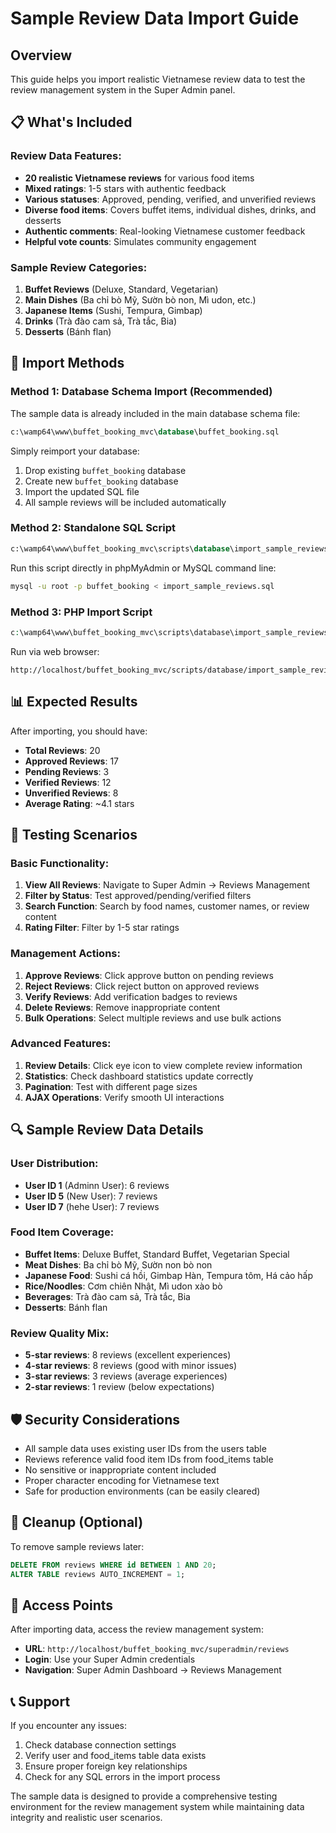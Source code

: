 # Sample Review Data Import Guide

## Overview
This guide helps you import realistic Vietnamese review data to test the review management system in the Super Admin panel.

## 📋 What's Included

### Review Data Features:
- **20 realistic Vietnamese reviews** for various food items
- **Mixed ratings**: 1-5 stars with authentic feedback
- **Various statuses**: Approved, pending, verified, and unverified reviews
- **Diverse food items**: Covers buffet items, individual dishes, drinks, and desserts
- **Authentic comments**: Real-looking Vietnamese customer feedback
- **Helpful vote counts**: Simulates community engagement

### Sample Review Categories:
1. **Buffet Reviews** (Deluxe, Standard, Vegetarian)
2. **Main Dishes** (Ba chỉ bò Mỹ, Sườn bò non, Mì udon, etc.)
3. **Japanese Items** (Sushi, Tempura, Gimbap)
4. **Drinks** (Trà đào cam sả, Trà tắc, Bia)
5. **Desserts** (Bánh flan)

## 🚀 Import Methods

### Method 1: Database Schema Import (Recommended)
The sample data is already included in the main database schema file:
```sql
c:\wamp64\www\buffet_booking_mvc\database\buffet_booking.sql
```

Simply reimport your database:
1. Drop existing `buffet_booking` database
2. Create new `buffet_booking` database
3. Import the updated SQL file
4. All sample reviews will be included automatically

### Method 2: Standalone SQL Script
```sql
c:\wamp64\www\buffet_booking_mvc\scripts\database\import_sample_reviews.sql
```

Run this script directly in phpMyAdmin or MySQL command line:
```bash
mysql -u root -p buffet_booking < import_sample_reviews.sql
```

### Method 3: PHP Import Script
```php
c:\wamp64\www\buffet_booking_mvc\scripts\database\import_sample_reviews.php
```

Run via web browser:
```
http://localhost/buffet_booking_mvc/scripts/database/import_sample_reviews.php
```

## 📊 Expected Results

After importing, you should have:
- **Total Reviews**: 20
- **Approved Reviews**: 17
- **Pending Reviews**: 3
- **Verified Reviews**: 12
- **Unverified Reviews**: 8
- **Average Rating**: ~4.1 stars

## 🧪 Testing Scenarios

### Basic Functionality:
1. **View All Reviews**: Navigate to Super Admin → Reviews Management
2. **Filter by Status**: Test approved/pending/verified filters
3. **Search Function**: Search by food names, customer names, or review content
4. **Rating Filter**: Filter by 1-5 star ratings

### Management Actions:
1. **Approve Reviews**: Click approve button on pending reviews
2. **Reject Reviews**: Click reject button on approved reviews
3. **Verify Reviews**: Add verification badges to reviews
4. **Delete Reviews**: Remove inappropriate content
5. **Bulk Operations**: Select multiple reviews and use bulk actions

### Advanced Features:
1. **Review Details**: Click eye icon to view complete review information
2. **Statistics**: Check dashboard statistics update correctly
3. **Pagination**: Test with different page sizes
4. **AJAX Operations**: Verify smooth UI interactions

## 🔍 Sample Review Data Details

### User Distribution:
- **User ID 1** (Adminn User): 6 reviews
- **User ID 5** (New User): 7 reviews
- **User ID 7** (hehe User): 7 reviews

### Food Item Coverage:
- **Buffet Items**: Deluxe Buffet, Standard Buffet, Vegetarian Special
- **Meat Dishes**: Ba chỉ bò Mỹ, Sườn non bò non
- **Japanese Food**: Sushi cá hồi, Gimbap Hàn, Tempura tôm, Há cảo hấp
- **Rice/Noodles**: Cơm chiên Nhật, Mì udon xào bò
- **Beverages**: Trà đào cam sả, Trà tắc, Bia
- **Desserts**: Bánh flan

### Review Quality Mix:
- **5-star reviews**: 8 reviews (excellent experiences)
- **4-star reviews**: 8 reviews (good with minor issues)
- **3-star reviews**: 3 reviews (average experiences)
- **2-star reviews**: 1 review (below expectations)

## 🛡️ Security Considerations

- All sample data uses existing user IDs from the users table
- Reviews reference valid food item IDs from food_items table
- No sensitive or inappropriate content included
- Proper character encoding for Vietnamese text
- Safe for production environments (can be easily cleared)

## 🔄 Cleanup (Optional)

To remove sample reviews later:
```sql
DELETE FROM reviews WHERE id BETWEEN 1 AND 20;
ALTER TABLE reviews AUTO_INCREMENT = 1;
```

## 🎯 Access Points

After importing data, access the review management system:
- **URL**: `http://localhost/buffet_booking_mvc/superadmin/reviews`
- **Login**: Use your Super Admin credentials
- **Navigation**: Super Admin Dashboard → Reviews Management

## 📞 Support

If you encounter any issues:
1. Check database connection settings
2. Verify user and food_items table data exists
3. Ensure proper foreign key relationships
4. Check for any SQL errors in the import process

The sample data is designed to provide a comprehensive testing environment for the review management system while maintaining data integrity and realistic user scenarios.

